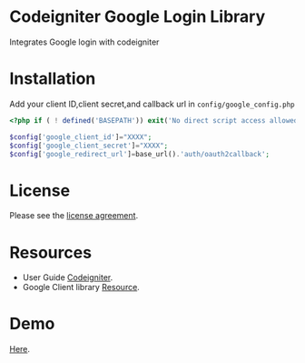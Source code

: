 
# Codeigniter Google Login Library 


Integrates Google login with codeigniter 

# Installation

Add your client ID,client secret,and callback url in `config/google_config.php`

```php
<?php if ( ! defined('BASEPATH')) exit('No direct script access allowed');

$config['google_client_id']="XXXX";
$config['google_client_secret']="XXXX";
$config['google_redirect_url']=base_url().'auth/oauth2callback';

```


# License


Please see the [license
agreement](https://github.com/shivraj-chari/codeigniter-google-login-library/blob/master/license.txt).

# Resources


-  User Guide [Codeigniter](http://www.codeigniter.com/docs).
-  Google Client library [Resource](https://github.com/google/google-api-php-client).

# Demo

[Here](http://shivrajchari.com/demo/verify/google).